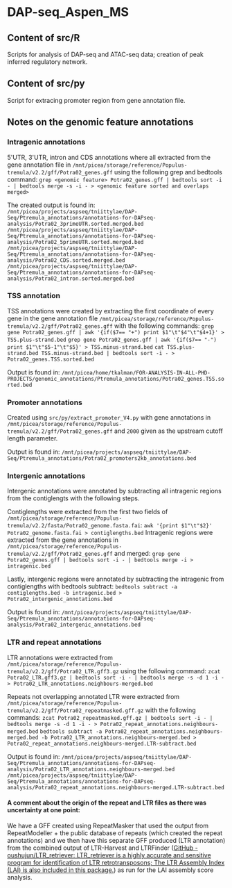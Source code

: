 # DAP-seq_Aspen_MS

## Content of src/R
Scripts for analysis of DAP-seq and ATAC-seq data; creation of peak inferred regulatory network.

## Content of src/py
Script for extracing promoter region from gene annotation file.

## Notes on the genomic feature annotations
### Intragenic annotations
5'UTR, 3'UTR, intron and CDS annotations where all extracted from the gene annotation file in `/mnt/picea/storage/reference/Populus-tremula/v2.2/gff/Potra02_genes.gff` using the following grep and bedtools command:
`grep <genomic feature> Potra02_genes.gff | bedtools sort -i - | bedtools merge -s -i - > <genomic feature sorted and overlaps merged>` 

The created output is found in:
`/mnt/picea/projects/aspseq/tniittylae/DAP-Seq/Ptremula_annotations/annotations-for-DAPseq-analysis/Potra02_3primeUTR.sorted.merged.bed`
`/mnt/picea/projects/aspseq/tniittylae/DAP-Seq/Ptremula_annotations/annotations-for-DAPseq-analysis/Potra02_5primeUTR.sorted.merged.bed`
`/mnt/picea/projects/aspseq/tniittylae/DAP-Seq/Ptremula_annotations/annotations-for-DAPseq-analysis/Potra02_CDS.sorted.merged.bed`
`/mnt/picea/projects/aspseq/tniittylae/DAP-Seq/Ptremula_annotations/annotations-for-DAPseq-analysis/Potra02_intron.sorted.merged.bed`

### TSS annotation
TSS annotations were created by extracting the first coordinate of every gene in the gene annotation file `/mnt/picea/storage/reference/Populus-tremula/v2.2/gff/Potra02_genes.gff` with the following commands:
`grep gene Potra02_genes.gff | awk '{if($7== "+") print $1"\t"$4"\t"$4+1}' > TSS.plus-strand.bed`
`grep gene Potra02_genes.gff | awk '{if($7== "-") print $1"\t"$5-1"\t"$5}' > TSS.minus-strand.bed`
`cat TSS.plus-strand.bed TSS.minus-strand.bed | bedtools sort -i - > Potra02_genes.TSS.sorted.bed`

Output is found in:
`/mnt/picea/home/tkalman/FOR-ANALYSIS-IN-ALL-PHD-PROJECTS/genomic_annotations/Ptremula_annotations/Potra02_genes.TSS.sorted.bed`

### Promoter annotations 
Created using `src/py/extract_promoter_V4.py` with gene annotations in `/mnt/picea/storage/reference/Populus-tremula/v2.2/gff/Potra02_genes.gff` and `2000` given as the upstream cutoff length parameter.

Output is found in:
`/mnt/picea/projects/aspseq/tniittylae/DAP-Seq/Ptremula_annotations/Potra02_promoters2kb_annotations.bed`

### Intergenic annotations 
Intergenic annotations were annotated by subtracting all intragenic regions from the contiglengts with the following steps.

Contiglengths were extracted from the first two fields of `/mnt/picea/storage/reference/Populus-tremula/v2.2/fasta/Potra02_genome.fasta.fai`:
`awk '{print $1"\t"$2}' Potra02_genome.fasta.fai > contiglengths.bed`
Intragenic regions were extracted from the gene annotations in `/mnt/picea/storage/reference/Populus-tremula/v2.2/gff/Potra02_genes.gff` and merged:
`grep gene Potra02_genes.gff | bedtools sort -i - | bedtools merge -i > intragenic.bed`

Lastly, intergenic regions were annotated by subtracting the intragenic from contiglengths with bedtools subtract:
`bedtools subtract -a contiglengths.bed -b intragenic.bed > Potra02_intergenic_annotations.bed`

Output is found in:
`/mnt/picea/projects/aspseq/tniittylae/DAP-Seq/Ptremula_annotations/annotations-for-DAPseq-analysis/Potra02_intergenic_annotations.bed`

### LTR and repeat annotations 

LTR annotations were extracted from `/mnt/picea/storage/reference/Populus-tremula/v2.2/gff/Potra02_LTR.gff3.gz` using the following command:
`zcat Potra02_LTR.gff3.gz | bedtools sort -i - | bedtools merge -s -d 1 -i - > Potra02_LTR_annotations.neighbours-merged.bed`

Repeats not overlapping annotated LTR were extracted from `/mnt/picea/storage/reference/Populus-tremula/v2.2/gff/Potra02_repeatmasked.gff.gz` with the following commands:
`zcat Potra02_repeatmasked.gff.gz | bedtools sort -i - | bedtools merge -s -d 1 -i - > Potra02_repeat_annotations.neighbours-merged.bed`
`bedtools subtract -a Potra02_repeat_annotations.neighbours-merged.bed -b Potra02_LTR_annotations.neighbours-merged.bed > Potra02_repeat_annotations.neighbours-merged.LTR-subtract.bed`

Output is found in:
`/mnt/picea/projects/aspseq/tniittylae/DAP-Seq/Ptremula_annotations/annotations-for-DAPseq-analysis/Potra02_LTR_annotations.neighbours-merged.bed`
`/mnt/picea/projects/aspseq/tniittylae/DAP-Seq/Ptremula_annotations/annotations-for-DAPseq-analysis/Potra02_repeat_annotations.neighbours-merged.LTR-subtract.bed`

#### A comment about the origin of the repeat and LTR files as there was uncertainty at one point:
We have a GFF created using RepeatMasker that used the output from RepeatModeller + the public database of repeats (which created the repeat annotations) and we then have this separate GFF produced (LTR annotation) from the combined output of LTR-Harvest and LTRFinder ([GitHub - oushujun/LTR_retriever: LTR_retriever is a highly accurate and sensitive program for identification of LTR retrotransposons; The LTR Assembly Index (LAI) is also included in this package.](https://github.com/oushujun/LTR_retriever#inputs)) as run for the LAI assembly score analysis.


